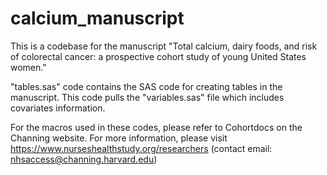 # calcium_manuscript

This is a codebase for the manuscript "Total calcium, dairy foods, and risk of colorectal cancer: a prospective cohort study of young United States women."

"tables.sas" code contains the SAS code for creating tables in the manuscript. This code pulls the "variables.sas" file which includes covariates information.

For the macros used in these codes, please refer to Cohortdocs on the Channing website.
For more information, please visit https://www.nurseshealthstudy.org/researchers (contact email: nhsaccess@channing.harvard.edu)


